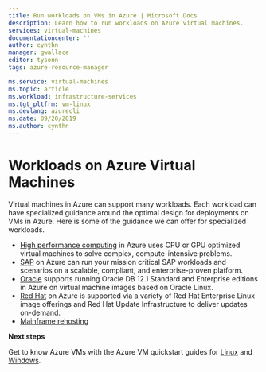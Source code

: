 ```yaml
---
title: Run workloads on VMs in Azure | Microsoft Docs
description: Learn how to run workloads on Azure virtual machines.
services: virtual-machines
documentationcenter: ''
author: cynthn
manager: gwallace
editor: tysonn
tags: azure-resource-manager

ms.service: virtual-machines
ms.topic: article
ms.workload: infrastructure-services
ms.tgt_pltfrm: vm-linux
ms.devlang: azurecli
ms.date: 09/20/2019
ms.author: cynthn
---
```

# Workloads on Azure Virtual Machines

Virtual machines in Azure can support many workloads. Each workload can have specialized guidance around the optimal design for deployments on VMs in Azure. Here is some of the guidance we can offer for specialized workloads.

- [High performance computing](./hpc/overview.md) in Azure uses CPU or GPU optimized virtual machines to solve complex, compute-intensive problems.
- [SAP](./sap/get-started.md) on Azure can run your mission critical SAP workloads and scenarios on a scalable, compliant, and enterprise-proven platform.
- [Oracle](./oracle/oracle-considerations.md) supports running Oracle DB 12.1 Standard and Enterprise editions in Azure on virtual machine images based on Oracle Linux.
- [Red Hat](./redhat/overview.md) on Azure is supported via a variety of Red Hat Enterprise Linux image offerings and Red Hat Update Infrastructure to deliver updates on-demand.
- [Mainframe rehosting](./mainframe-rehosting/overview.md)



**Next steps**

Get to know Azure VMs with the Azure VM quickstart guides for [Linux](../linux/quick-create-cli.md) and [Windows](../windows/quick-create-powershell.md).
